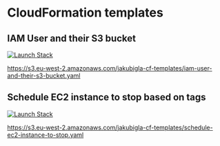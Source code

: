 # CloudFormation templates

## IAM User and their S3 bucket

[![Launch Stack](https://cdn.rawgit.com/buildkite/cloudformation-launch-stack-button-svg/master/launch-stack.svg)](https://console.aws.amazon.com/cloudformation/home#/stacks/new?stackName=iam-user-and-their-s3-bucket&templateURL=https://s3.eu-west-2.amazonaws.com/jakubigla-cf-templates/iam-user-and-their-s3-bucket.yaml)

https://s3.eu-west-2.amazonaws.com/jakubigla-cf-templates/iam-user-and-their-s3-bucket.yaml

## Schedule EC2 instance to stop based on tags

[![Launch Stack](https://cdn.rawgit.com/buildkite/cloudformation-launch-stack-button-svg/master/launch-stack.svg)](https://console.aws.amazon.com/cloudformation/home#/stacks/new?stackName=schedule-stop-tag-based-ec2&templateURL=https://s3.eu-west-2.amazonaws.com/jakubigla-cf-templates/schedule-ec2-instance-to-stop.yaml)

https://s3.eu-west-2.amazonaws.com/jakubigla-cf-templates/schedule-ec2-instance-to-stop.yaml